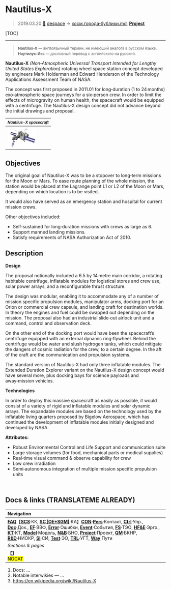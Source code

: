 # Nautilus-X
> 2019.03.20 [🚀](../index/index.md) [despace](index.md) → [косм.города‑бублики.md](rwss.md), **[Project](project.md)**

[TOC]

---

> <small>**Nautilus-X** — англоязычный термин, не имеющий аналога в русском языке. **Наутилус‑Икс** — дословный перевод с английского на русский.</small>

**Nautilus-X** *(Non‑Atmospheric Universal Transport Intended for Lengthy United States Exploration)* rotating wheel space station concept developed by engineers Mark Holderman and Edward Henderson of the Technology Applications Assessment Team of NASA.

The concept was first proposed in 2011.01 for long‑duration (1 to 24 months) exo‑atmospheric space journeys for a six‑person crew. In order to limit the effects of microgravity on human health, the spacecraft would be equipped with a centrifuge. The Nautilus-X design concept did not advance beyond the initial drawings and proposal.

|<small>*Nautilus-X spacecraft*</small>|
|:--|
|[![](f/project/a/ais/nautilus_x_pic1_thumb.jpg)](f/project/a/ais/nautilus_x_pic1.png)|


## Objectives
The original goal of Nautilus-X was to be a stopover to long‑term missions for the Moon or Mars. To ease route planning of the whole mission, the station would be placed at the Lagrange point L1 or L2 of the Moon or Mars, depending on which location is to be visited.

It would also have served as an emergency station and hospital for current mission crews.

Other objectives included:

   - Self‑sustained for long‑duration missions with crews as large as 6.
   - Support manned landing missions.
   - Satisfy requirements of NASA Authorization Act of 2010.



## Description
**Design**

The proposal notionally included a 6.5 by 14 metre main corridor, a rotating habitable centrifuge, inflatable modules for logistical stores and crew use, solar power arrays, and a reconfigurable thrust structure.

The design was modular, enabling it to accommodate any of a number of mission specific propulsion modules, manipulator arms, docking port for an Orion or commercial crew capsule, and landing craft for destination worlds. In theory the engines and fuel could be swapped out depending on the mission. The proposal also had an industrial slide‑out airlock unit and a command, control and observation deck.

On the other end of the docking port would have been the spacecraft’s centrifuge equipped with an external dynamic ring‑flywheel. Behind the centrifuge would be water and slush hydrogen tanks, which could mitigate the dangers of cosmic radiation for the crew, to a certain degree. In the aft of the craft are the communication and propulsion systems.

The standard version of Nautilus-X had only three inflatable modules. The Extended Duration Explorer variant on the Nautilus-X design concept would have several more, plus docking bays for science payloads and away‑mission vehicles.

**Technologies**

In order to deploy this massive spacecraft as easily as possible, it would consist of a variety of rigid and inflatable modules and solar dynamic arrays. The expandable modules are based on the technology used by the inflatable living quarters proposed by Bigelow Aerospace, which has continued the development of inflatable modules initially designed and developed by NASA.

**Attributes:**

   - Robust Environmental Control and Life Support and communication suite
   - Large storage volumes (for food, mechanical parts or medical supplies)
   - Real‑time visual command & observe capability for crew
   - Low crew irradiation
   - Semi‑autonomous integration of multiple mission specific propulsion units



<p style="page-break-after:always"> </p>

## Docs & links (TRANSLATEME ALREADY)
|Navigation|
|:--|
|**[FAQ](faq.md)**【**[SCS](scs.md)**·КК, **[SC (OE+SGM)](sc.md)**·КА】**[CON](contact.md)·[Pers](person.md)**·Контакт, **[Ctrl](control.md)**·Упр., **[Doc](doc.md)**·Док., **[EF](ef.md)**·ВВФ, **[Error](error.md)**·Ошибки, **[Event](event.md)**·События, **[FS](fs.md)**·ТЭО, **[HF&E](hfe.md)**·Эрго., **[KT](kt.md)**·КТ, **[Model](model.md)**·Модель, **[N&B](nnb.md)**·БНО, **[Project](project.md)**·Проект, **[QM](qm.md)**·БКНР, **[R&D](rnd.md)**·НИОКР, **[SI](si.md)**·СИ, **[Test](test.md)**·ЭО, **[TRL](trl.md)**·УГТ, **[Way](way.md)**·Пути|
|*Sections & pages*|
|**【[](.md)】**<br> <mark>NOCAT</mark>|

   1. Docs: …
   1. Notable interwikies — …
   1. <https://en.wikipedia.org/wiki/Nautilus-X>
